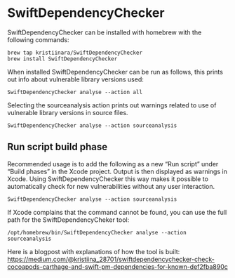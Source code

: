 # SwiftDependencyChecker

SwiftDependencyChecker can be installed with homebrew with the following commands:
    
    brew tap kristiinara/SwiftDependencyChecker
    brew install SwiftDependencyChecker
   
When installed SwiftDependencyChecker can be run as follows, this prints out info about vulnerable library versions used:
    
    SwiftDependencyChecker analyse --action all

Selecting the sourceanalysis action prints out warnings related to use of vulnerable library versions in source files.

    SwiftDependencyChecker analyse --action sourceanalysis

## Run script build phase
Recommended usage is to add the following as a new “Run script” under “Build phases” in the Xcode project. Output is then displayed as warnings in Xcode. Using SwiftDependencyChecker this way makes it possible to automatically check for new vulnerabilities without any user interaction.
   
    SwiftDependencyChecker analyse --action sourceanalysis
    
If Xcode complains that the command cannot be found, you can use the full path for the SwiftDependencyCheker tool: 

    /opt/homebrew/bin/SwiftDependencyChecker analyse --action sourceanalysis
    
Here is a blogpost with explanations of how the tool is built: https://medium.com/@kristiina_28701/swiftdependencychecker-check-cocoapods-carthage-and-swift-pm-dependencies-for-known-def2fba890c 
